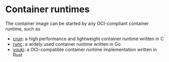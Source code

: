 # Container runtimes

The container image can be started by any OCI-compliant container runtime, such as

* [crun](container/crun.md): a high performance and lightweight container runtime written in C
* [runc](container/runc.md): a widely used container runtime written in Go
* [youki](container/youki.md): a OCI-compatible container runtime implementation written in Rust
